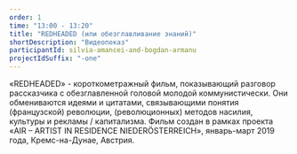 ```yaml
---
order: 1
time: "13:00 - 13:20"
title: "REDHEADED (или обезглавливание знаний)"
shortDescription: "Видеопоказ"
participantId: silvia-amancei-and-bogdan-armanu
projectIdSuffix: "-one"
---
```


«REDHEADED» - короткометражный фильм, показывающий разговор рассказчика с обезглавленной головой молодой коммунистически. Они обмениваются идеями и цитатами, связывающими понятия (французской) революции, (революционных) методов насилия, культуры и рекламы / капитализма.
Фильм создан в рамках проекта «AIR – ARTIST IN RESIDENCE NIEDERÖSTERREICH», январь-март 2019 года, Кремс-на-Дунае, Австрия.
